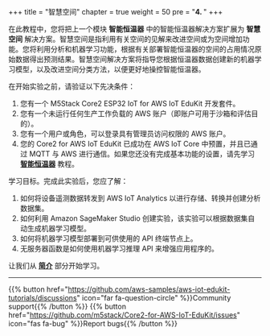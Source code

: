 +++
title = "智慧空间"
chapter = true
weight = 50
pre = "<b>4. </b>"
+++

在此教程中，您将把上一个模块 **智能恒温器** 中的智能恒温器解决方案扩展为 **智慧空间** 解决方案。智慧空间是指利用有关空间的见解来改进空间或为空间增加功能。您将利用分析和机器学习功能，根据有关部署智能恒温器的空间的占用情况原始数据得出预测结果。智慧空间解决方案将指导您根据恒温器数据创建新的机器学习模型，以及改进空间分类方法，以便更好地操控智能恒温器。

在开始实验之前，请验证以下先决条件：
1. 您有一个 M5Stack Core2 ESP32 IoT for AWS IoT EduKit 开发套件。
2. 您有一个未运行任何生产工作负载的 AWS 账户（即账户可用于沙箱和评估目的）。
3. 您有一个用户或角色，可以登录具有管理员访问权限的 AWS 账户。
3. 您的 Core2 for AWS IoT EduKit 已成功在 AWS IoT Core 中预置，并且已通过 MQTT 与 AWS 进行通信。如果您还没有完成基本功能的设置，请先学习 [**智能恒温器**](/cn/smart-thermostat.html) 教程。

学习目标。完成此实验后，您应了解：
1. 如何将设备遥测数据转发到 AWS IoT Analytics 以进行存储、转换并创建分析数据集。
2. 如何利用 Amazon SageMaker Studio 创建实验，该实验可以根据数据集自动生成机器学习模型。
3. 如何将机器学习模型部署到可供使用的 API 终端节点上。
4. 无服务器函数是如何使用机器学习推理 API 来增强应用程序的。

让我们从 [**简介**](/cn/smart-spaces/introduction.html) 部分开始学习。

---
{{% button href="https://github.com/aws-samples/aws-iot-edukit-tutorials/discussions" icon="far fa-question-circle" %}}Community support{{% /button %}} {{% button href="https://github.com/m5stack/Core2-for-AWS-IoT-EduKit/issues" icon="fas fa-bug" %}}Report bugs{{% /button %}}